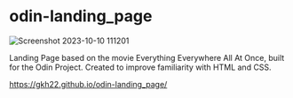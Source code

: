 # odin-landing_page
![Screenshot 2023-10-10 111201](https://github.com/gkh22/odin-landing_page/assets/86131414/d5efc136-7e3a-4272-b620-58ae8693a09f)

Landing Page based on the movie Everything Everywhere All At Once, built for the Odin Project. Created to improve familiarity with HTML and CSS.

https://gkh22.github.io/odin-landing_page/
